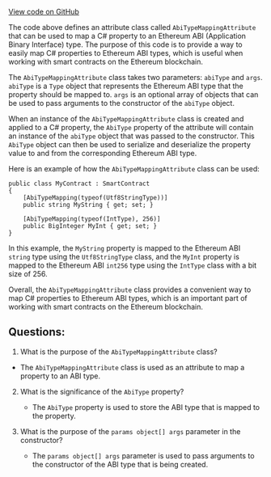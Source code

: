 [View code on GitHub](https://github.com/NethermindEth/nethermind/src/Nethermind/Nethermind.Abi/AbiTypeMappingAttribute.cs)

The code above defines an attribute class called `AbiTypeMappingAttribute` that can be used to map a C# property to an Ethereum ABI (Application Binary Interface) type. The purpose of this code is to provide a way to easily map C# properties to Ethereum ABI types, which is useful when working with smart contracts on the Ethereum blockchain.

The `AbiTypeMappingAttribute` class takes two parameters: `abiType` and `args`. `abiType` is a `Type` object that represents the Ethereum ABI type that the property should be mapped to. `args` is an optional array of objects that can be used to pass arguments to the constructor of the `abiType` object.

When an instance of the `AbiTypeMappingAttribute` class is created and applied to a C# property, the `AbiType` property of the attribute will contain an instance of the `abiType` object that was passed to the constructor. This `AbiType` object can then be used to serialize and deserialize the property value to and from the corresponding Ethereum ABI type.

Here is an example of how the `AbiTypeMappingAttribute` class can be used:

```
public class MyContract : SmartContract
{
    [AbiTypeMapping(typeof(Utf8StringType))]
    public string MyString { get; set; }

    [AbiTypeMapping(typeof(IntType), 256)]
    public BigInteger MyInt { get; set; }
}
```

In this example, the `MyString` property is mapped to the Ethereum ABI `string` type using the `Utf8StringType` class, and the `MyInt` property is mapped to the Ethereum ABI `int256` type using the `IntType` class with a bit size of 256.

Overall, the `AbiTypeMappingAttribute` class provides a convenient way to map C# properties to Ethereum ABI types, which is an important part of working with smart contracts on the Ethereum blockchain.
## Questions: 
 1. What is the purpose of the `AbiTypeMappingAttribute` class?
   - The `AbiTypeMappingAttribute` class is used as an attribute to map a property to an ABI type.

2. What is the significance of the `AbiType` property?
   - The `AbiType` property is used to store the ABI type that is mapped to the property.

3. What is the purpose of the `params object[] args` parameter in the constructor?
   - The `params object[] args` parameter is used to pass arguments to the constructor of the ABI type that is being created.